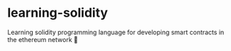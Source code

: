 # learning-solidity
Learning solidity programming language for developing smart contracts in the ethereum network 
:dog:
